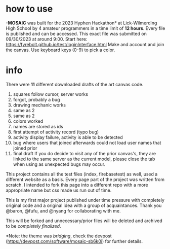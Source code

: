 # how to use
**-MOSAIC** was built for the 2023 Hyphen Hackathon* at Lick-Wilmerding High School by 4 amateur programmers in a time limit of **12 hours**. Every file is published and can be accessed. This exact file was submitted on 09/30/2023 at around 9:00.
Start here: https://fyrebolt.github.io/test/loginInterface.html
Make and account and join the canvas. Use keyboard keys (0-9) to pick a color. 

# info
There were **11** different downloaded drafts of the art canvas code.
1) squares follow cursor, server works
2) forgot, probably a bug
3) drawing mechanic works
4) same as 2
5) same as 2
6) colors worked
7) names are stored as ids
8) first attempt of activity record (typo bug)
9) activity display failure, activity is able to be detected
10) bug where users that joined afterwards could not load user names that joined prior
11) final draft
If you do decide to visit any of the prior canvas's, they are linked to the same server as the current model, please close the tab when using as unexpected bugs may occur.

This project contains all the test files (index, firebasetest) as well, used a different website as a basis. Every page part of the project was written from scratch.
I intended to fork this page into a different repo with a more appropriate name but css made us run out of time.

This is my first major project published under time pressure with completely original code and a original idea with a group of acquaintances.
Thank you @baron, @fufu, and @nyang for collaborating with me. 

This will be forked and unnecessary/prior files will be deleted and archived to be _completely finalized_.

*Note: the theme was _bridging_, check the devpost (https://devpost.com/software/mosaic-sb6k0i) for further details. 
